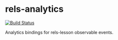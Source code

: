 # rels-analytics
[![Build Status](https://travis-ci.com/reallyenglish-global/rels-analytics.svg?token=nQpkqttSTJftx5LczSUb&branch=master)](https://travis-ci.com/reallyenglish-global/rels-analytics)

Analytics bindings for rels-lesson observable events.
